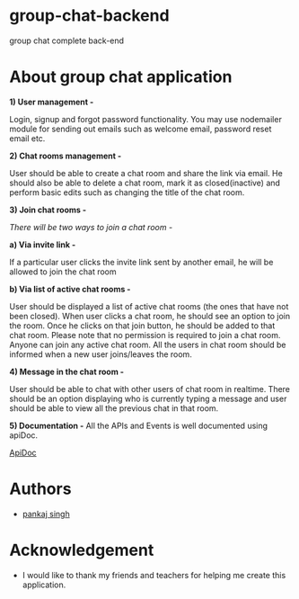 # group-chat-backend
group chat complete back-end

# About group chat application

**1) User management -**

Login, signup and forgot password functionality. You may use nodemailer module for sending out emails such as welcome email, password
reset email etc.

**2) Chat rooms management -** 

User should be able to create a chat room and share the link via email. He should also be able to delete a chat room, mark it as
closed(inactive) and perform basic edits such as changing the title of the chat room.

**3) Join chat rooms -** 

*There will be two ways to join a chat room -*

**a) Via invite link -** 

If a particular user clicks the invite link sent by another email, he will be allowed to join the chat room

**b) Via list of active chat rooms -**

User should be displayed a list of active chat rooms (the ones that have not been closed). When user clicks a chat room, he should see an option to join the room. Once he clicks on that join button, he should be added to that chat room. Please note that no
permission is required to join a chat room. Anyone can join any active chat room. All the users in chat room should be informed when a new user joins/leaves the
room.

**4) Message in the chat room -**

User should be able to chat with other users of chat room in realtime. There should be an option displaying who is currently typing a
message and user should be able to view all the previous chat in that room.

**5) Documentation -** All the APIs and Events is well documented using apiDoc.

[ApiDoc](https://pankajsaini123.github.io/group-chat-backend/)

# Authors

- [pankaj singh](https://github.com/pankajsaini123?tab=repositories)

# Acknowledgement

- I would like to thank my friends and teachers for helping me create this application.
